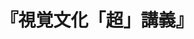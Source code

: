 ---
title: "『視覚文化「超」講義』"
description: "映画、ゲーム、アニメ、PV、アート、CG、マンガ……
本書が初の著書となる石岡良治がその博覧強記ぶりを存分に発揮し、ハイカルチャー／ポップカルチャーの枠組みを超えて視覚文化を語る！"
date: 
shorttitle: ""
authors: ['']
publishDate: ""
ENTRYTYPE: "基礎演習テキスト100"
series:
- 早稲田大学必修基礎演習テキスト100(2020年度)
tags: 
- 
category: 
- 
# publisher: "Self-Published"
image: 
pinned : true
draft: false
hideToc: false
enableToc: true
enableTocContent: false
copyright: "All rights reserved"
---